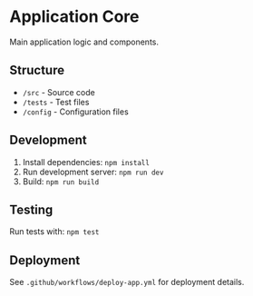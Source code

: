 # Application Core

Main application logic and components.

## Structure
- `/src` - Source code
- `/tests` - Test files
- `/config` - Configuration files

## Development
1. Install dependencies: `npm install`
2. Run development server: `npm run dev`
3. Build: `npm run build`

## Testing
Run tests with: `npm test`

## Deployment
See `.github/workflows/deploy-app.yml` for deployment details.



